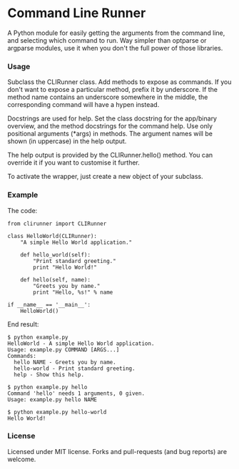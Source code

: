 # Command Line Runner

A Python module for easily getting the arguments from the command
line, and selecting which command to run. Way simpler than optparse
or argparse modules, use it when you don't the full power of those
libraries.

### Usage

Subclass the CLIRunner class. Add methods to expose as commands. If you
don't want to expose a particular method, prefix it by underscore. If the
method name contains an underscore somewhere in the middle, the
corresponding command will have a hypen instead.

Docstrings are used for help. Set the class docstring for the
app/binary overview, and the method docstrings for the command help.
Use only positional arguments (*args) in methods. The argument names
will be shown (in uppercase) in the help output.

The help output is provided by the CLIRunner.hello() method. You can
override it if you want to customise it further.

To activate the wrapper, just create a new object of your subclass.

### Example

The code:

    from clirunner import CLIRunner

    class HelloWorld(CLIRunner):
        "A simple Hello World application."

        def hello_world(self):
            "Print standard greeting."
            print "Hello World!"

        def hello(self, name):
            "Greets you by name."
            print "Hello, %s!" % name

    if __name__ == '__main__':
        HelloWorld()

End result:

    $ python example.py
    HelloWorld - A simple Hello World application.
    Usage: example.py COMMAND [ARGS...]
    Commands:
      hello NAME - Greets you by name.
      hello-world - Print standard greeting.
      help - Show this help.

    $ python example.py hello
    Command 'hello' needs 1 arguments, 0 given.
    Usage: example.py hello NAME

    $ python example.py hello-world
    Hello World!

### License

Licensed under MIT license. Forks and pull-requests (and bug reports) are welcome.